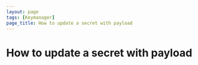 ```yaml
---
layout: page
tags: [Keymanager]
page_title: How to update a secret with payload
---
```


# How to update a secret with payload
